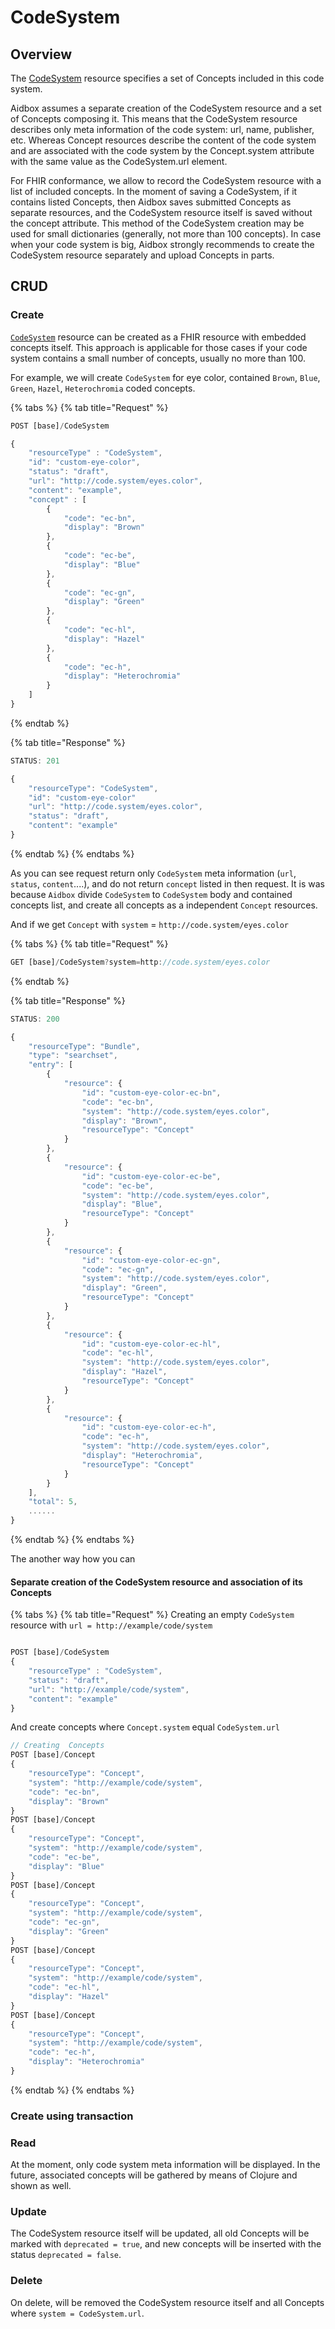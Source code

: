 # CodeSystem

## Overview

The [CodeSystem](https://www.hl7.org/fhir/codesystem.html) resource specifies a set of Concepts included in this code system. 

Aidbox assumes a separate creation of the CodeSystem resource and a set of Concepts composing it. This means that the CodeSystem resource describes only meta information of the code system: url, name, publisher, etc. Whereas Concept resources describe the content of the code system and are associated with the code system by the Concept.system attribute with the same value as the CodeSystem.url element.

For FHIR conformance, we allow to record the CodeSystem resource with a list of included concepts. In the moment of saving a CodeSystem, if it contains listed Concepts, then Aidbox saves submitted Concepts as separate resources, and the CodeSystem resource itself is saved without the concept attribute. This method of the CodeSystem creation may be used for small dictionaries \(generally, not more than 100 concepts\). In case when your code system is big, Aidbox strongly recommends to create the CodeSystem resource separately and upload Concepts in parts.

## CRUD

### Create

[`CodeSystem`](https://www.hl7.org/fhir/codesystem.html) resource can be created as a FHIR resource with embedded concepts itself. This approach is applicable for those cases if your code system contains a small number of concepts, usually no more than 100. 

For example, we will create `CodeSystem` for eye color, contained `Brown`, `Blue`, `Green`, `Hazel`,  `Heterochromia` coded concepts.

{% tabs %}
{% tab title="Request" %}
```javascript
POST [base]/CodeSystem

{
	"resourceType" : "CodeSystem",
	"id": "custom-eye-color",
	"status": "draft",
	"url": "http://code.system/eyes.color",
	"content": "example",
	"concept" : [     
		{
			"code": "ec-bn",
			"display": "Brown"
		},
		{
			"code": "ec-be",
			"display": "Blue"
		},
		{
			"code": "ec-gn",
			"display": "Green"
		},
		{
			"code": "ec-hl",
			"display": "Hazel"
		},
		{
			"code": "ec-h",
			"display": "Heterochromia"
		}
	]	
}
```
{% endtab %}

{% tab title="Response" %}
```javascript
STATUS: 201

{
    "resourceType": "CodeSystem",
    "id": "custom-eye-color"
    "url": "http://code.system/eyes.color",
    "status": "draft",
    "content": "example"
}
```
{% endtab %}
{% endtabs %}

As you can see request return only `CodeSystem` meta information \(`url`, `status`, `content`....\), and do not return `concept` listed in then request. It is was because `Aidbox` divide `CodeSystem` to `CodeSystem` body and contained concepts list, and create all concepts as a independent `Concept` resources.

And if we get `Concept` with `system` = `http://code.system/eyes.color`

{% tabs %}
{% tab title="Request" %}
```javascript
GET [base]/CodeSystem?system=http://code.system/eyes.color
```
{% endtab %}

{% tab title="Response" %}
```javascript
STATUS: 200

{
    "resourceType": "Bundle",
    "type": "searchset",
    "entry": [
        {
            "resource": {
                "id": "custom-eye-color-ec-bn",
                "code": "ec-bn",
                "system": "http://code.system/eyes.color",
                "display": "Brown",
                "resourceType": "Concept"
            }
        },
        {
            "resource": {
                "id": "custom-eye-color-ec-be",
                "code": "ec-be",
                "system": "http://code.system/eyes.color",
                "display": "Blue",
                "resourceType": "Concept"
            }
        },
        {
            "resource": {
                "id": "custom-eye-color-ec-gn",
                "code": "ec-gn",
                "system": "http://code.system/eyes.color",
                "display": "Green",
                "resourceType": "Concept"
            }
        },
        {
            "resource": {
                "id": "custom-eye-color-ec-hl",
                "code": "ec-hl",
                "system": "http://code.system/eyes.color",
                "display": "Hazel",
                "resourceType": "Concept"
            }
        },
        {
            "resource": {
                "id": "custom-eye-color-ec-h",
                "code": "ec-h",
                "system": "http://code.system/eyes.color",
                "display": "Heterochromia",
                "resourceType": "Concept"
            }
        }
    ],
    "total": 5,
    ......
}
```
{% endtab %}
{% endtabs %}

The another way how you can 





#### Separate creation of the CodeSystem resource and association of its Concepts

{% tabs %}
{% tab title="Request" %}
Creating an empty `CodeSystem` resource with `url = http://example/code/system`

```javascript

POST [base]/CodeSystem
{
	"resourceType" : "CodeSystem",
	"status": "draft",
	"url": "http://example/code/system",
	"content": "example"
}
```

And create concepts where `Concept.system` equal `CodeSystem.url`

```javascript
// Creating  Concepts
POST [base]/Concept
{
	"resourceType": "Concept",
	"system": "http://example/code/system",
	"code": "ec-bn",
	"display": "Brown"
}
POST [base]/Concept
{
	"resourceType": "Concept",
	"system": "http://example/code/system",
	"code": "ec-be",
	"display": "Blue"
}
POST [base]/Concept
{
	"resourceType": "Concept",
	"system": "http://example/code/system",
	"code": "ec-gn",
	"display": "Green"
}
POST [base]/Concept
{
	"resourceType": "Concept",
	"system": "http://example/code/system",
	"code": "ec-hl",
	"display": "Hazel"
}
POST [base]/Concept
{
	"resourceType": "Concept",
	"system": "http://example/code/system",
	"code": "ec-h",
	"display": "Heterochromia"
}
```
{% endtab %}
{% endtabs %}

### Create using transaction

### Read

At the moment, only code system meta information will be displayed. In the future,  associated concepts will be gathered by means of Clojure and shown as well.

### Update

The CodeSystem resource itself will be updated, all old Concepts will be marked with `deprecated = true`, and new concepts will be inserted with the status `deprecated = false`.

### Delete

On delete, will be removed the CodeSystem resource itself and all Concepts where `system = CodeSystem.url`.



